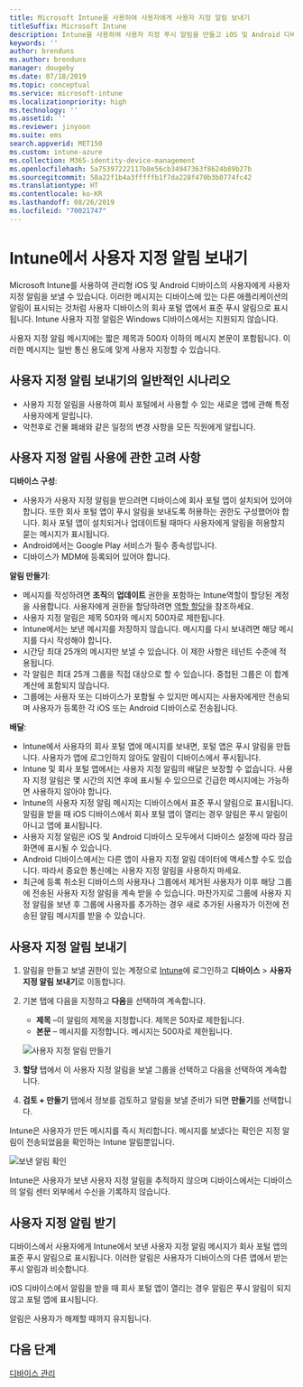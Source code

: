 ```yaml
---
title: Microsoft Intune을 사용하여 사용자에게 사용자 지정 알림 보내기
titleSuffix: Microsoft Intune
description: Intune을 사용하여 사용자 지정 푸시 알림을 만들고 iOS 및 Android 디바이스의 사용자에게 보내기
keywords: ''
author: brenduns
ms.author: brenduns
manager: dougeby
ms.date: 07/18/2019
ms.topic: conceptual
ms.service: microsoft-intune
ms.localizationpriority: high
ms.technology: ''
ms.assetid: ''
ms.reviewer: jinyoon
ms.suite: ems
search.appverid: MET150
ms.custom: intune-azure
ms.collection: M365-identity-device-management
ms.openlocfilehash: 5a75397222117b8e56cb34947363f8624b89b27b
ms.sourcegitcommit: 58a22f1b4a3fffffb1f7da228f470b3b0774fc42
ms.translationtype: HT
ms.contentlocale: ko-KR
ms.lasthandoff: 08/26/2019
ms.locfileid: "70021747"
---
```

# <a name="send-custom-notifications-in-intune"></a>Intune에서 사용자 지정 알림 보내기  

Microsoft Intune를 사용하여 관리형 iOS 및 Android 디바이스의 사용자에게 사용자 지정 알림을 보낼 수 있습니다. 이러한 메시지는 디바이스에 있는 다른 애플리케이션의 알림이 표시되는 것처럼 사용자 디바이스의 회사 포털 앱에서 표준 푸시 알림으로 표시됩니다. Intune 사용자 지정 알림은 Windows 디바이스에서는 지원되지 않습니다.   

사용자 지정 알림 메시지에는 짧은 제목과 500자 이하의 메시지 본문이 포함됩니다. 이러한 메시지는 일반 통신 용도에 맞게 사용자 지정할 수 있습니다.

## <a name="common-scenarios-for-sending-custom-notifications"></a>사용자 지정 알림 보내기의 일반적인 시나리오  

- 사용자 지정 알림을 사용하여 회사 포털에서 사용할 수 있는 새로운 앱에 관해 특정 사용자에게 알립니다.  
- 악천후로 건물 폐쇄와 같은 일정의 변경 사항을 모든 직원에게 알립니다.  

## <a name="considerations-for-using-custom-notifications"></a>사용자 지정 알림 사용에 관한 고려 사항  

**디바이스 구성**:  
- 사용자가 사용자 지정 알림을 받으려면 디바이스에 회사 포털 앱이 설치되어 있어야 합니다. 또한 회사 포털 앱이 푸시 알림을 보내도록 허용하는 권한도 구성했어야 합니다. 회사 포털 앱이 설치되거나 업데이트될 때마다 사용자에게 알림을 허용할지 묻는 메시지가 표시됩니다.  
- Android에서는 Google Play 서비스가 필수 종속성입니다.  
- 디바이스가 MDM에 등록되어 있어야 합니다.

**알림 만들기**:  
- 메시지를 작성하려면 **조직**의 **업데이트** 권한을 포함하는 Intune역할이 할당된 계정을 사용합니다. 사용자에게 권한을 할당하려면 [역할 할당](role-based-access-control.md#role-assignments)을 참조하세요.  
- 사용자 지정 알림은 제목 50자와 메시지 500자로 제한됩니다.  
- Intune에서는 보낸 메시지를 저장하지 않습니다. 메시지를 다시 보내려면 해당 메시지를 다시 작성해야 합니다.  
- 시간당 최대 25개의 메시지만 보낼 수 있습니다. 이 제한 사항은 테넌트 수준에 적용됩니다.  
- 각 알림은 최대 25개 그룹을 직접 대상으로 할 수 있습니다. 중첩된 그룹은 이 합계 계산에 포함되지 않습니다.  
- 그룹에는 사용자 또는 디바이스가 포함될 수 있지만 메시지는 사용자에게만 전송되며 사용자가 등록한 각 iOS 또는 Android 디바이스로 전송됩니다.  

**배달**:  
- Intune에서 사용자의 회사 포털 앱에 메시지를 보내면, 포털 앱은 푸시 알림을 만듭니다. 사용자가 앱에 로그인하지 않아도 알림이 디바이스에서 푸시됩니다.  
- Intune 및 회사 포털 앱에서는 사용자 지정 알림의 배달은 보장할 수 없습니다. 사용자 지정 알림은 몇 시간의 지연 후에 표시될 수 있으므로 긴급한 메시지에는 가능하면 사용하지 않아야 합니다.  
- Intune의 사용자 지정 알림 메시지는 디바이스에서 표준 푸시 알림으로 표시됩니다. 알림을 받을 때 iOS 디바이스에서 회사 포털 앱이 열리는 경우 알림은 푸시 알림이 아니고 앱에 표시됩니다.  
- 사용자 지정 알림은 iOS 및 Android 디바이스 모두에서 디바이스 설정에 따라 잠금 화면에 표시될 수 있습니다.  
- Android 디바이스에서는 다른 앱이 사용자 지정 알림 데이터에 액세스할 수도 있습니다. 따라서 중요한 통신에는 사용자 지정 알림을 사용하지 마세요.  
- 최근에 등록 취소된 디바이스의 사용자나 그룹에서 제거된 사용자가 이후 해당 그룹에 전송된 사용자 지정 알림을 계속 받을 수 있습니다.  마찬가지로 그룹에 사용자 지정 알림을 보낸 후 그룹에 사용자를 추가하는 경우 새로 추가된 사용자가 이전에 전송된 알림 메시지를 받을 수 있습니다.  

## <a name="send-a-custom-notification"></a>사용자 지정 알림 보내기  

1. 알림을 만들고 보낼 권한이 있는 계정으로 [Intune](https://go.microsoft.com/fwlink/?linkid=2090973)에 로그인하고 **디바이스** > **사용자 지정 알림 보내기**로 이동합니다.  

2. 기본 탭에 다음을 지정하고 **다음**을 선택하여 계속합니다.  
   - **제목** –이 알림의 제목을 지정합니다. 제목은 50자로 제한됩니다.  
   - **본문** – 메시지를 지정합니다. 메시지는 500자로 제한됩니다.

   ![사용자 지정 알림 만들기](./media/custom-notifications/custom-notifications.png)  

3. **할당** 탭에서 이 사용자 지정 알림을 보낼 그룹을 선택하고 다음을 선택하여 계속합니다.  

4. **검토 + 만들기** 탭에서 정보를 검토하고 알림을 보낼 준비가 되면 **만들기**를 선택합니다.  

Intune은 사용자가 만든 메시지를 즉시 처리합니다. 메시지를 보냈다는 확인은 지정 알림이 전송되었음을 확인하는 Intune 알림뿐입니다.  

![보낸 알림 확인](./media/custom-notifications/notification-sent.png)  

Intune은 사용자가 보낸 사용자 지정 알림을 추적하지 않으며 디바이스에서는 디바이스의 알림 센터 외부에서 수신을 기록하지 않습니다.  

## <a name="receive-a-custom-notification"></a>사용자 지정 알림 받기  

디바이스에서 사용자에게 Intune에서 보낸 사용자 지정 알림 메시지가 회사 포털 앱의 표준 푸시 알림으로 표시됩니다. 이러한 알림은 사용자가 디바이스의 다른 앱에서 받는 푸시 알림과 비슷합니다.  

iOS 디바이스에서 알림을 받을 때 회사 포털 앱이 열리는 경우 알림은 푸시 알림이 되지 않고 포털 앱에 표시됩니다.  

알림은 사용자가 해제할 때까지 유지됩니다.  

## <a name="next-steps"></a>다음 단계  
[디바이스 관리](device-management.md)
